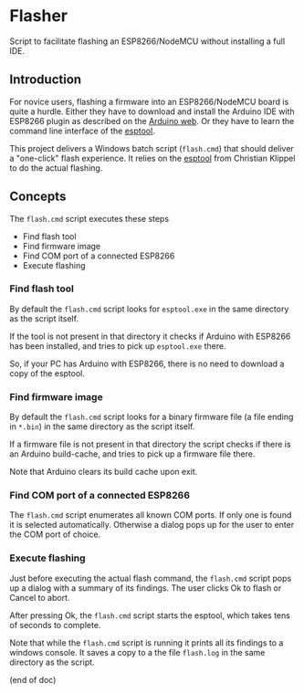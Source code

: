 # Flasher
Script to facilitate flashing an ESP8266/NodeMCU without installing a full IDE.


## Introduction
For novice users, flashing a firmware into an ESP8266/NodeMCU board is 
quite a hurdle. Either they have to download and install the Arduino IDE 
with ESP8266 plugin as described on the
[Arduino web](http://www.arduinesp.com/getting-started).
Or they have to learn the command line interface of the 
[esptool](https://github.com/igrr/esptool-ck/releases).

This project delivers a Windows batch script (`flash.cmd`) that should 
deliver a "one-click" flash experience. It relies on the 
[esptool](https://github.com/igrr/esptool-ck) 
from Christian Klippel to do the actual flashing.


## Concepts
The `flash.cmd` script executes these steps
 - Find flash tool
 - Find firmware image
 - Find COM port of a connected ESP8266
 - Execute flashing

 
### Find flash tool
By default the `flash.cmd` script looks for `esptool.exe` in the same 
directory as the script itself. 

If the tool is not present in that directory it checks if Arduino with 
ESP8266 has been installed, and tries to pick up `esptool.exe` there.

So, if your PC has Arduino with ESP8266, there is no need to download 
a copy of the esptool.


### Find firmware image
By default the `flash.cmd` script looks for a binary firmware file 
(a file ending in `*.bin`) in the same directory as the script itself. 

If a firmware file is not present in that directory the script checks if 
there is an Arduino build-cache, and tries to pick up a firmware file there. 

Note that Arduino clears its build cache upon exit.


### Find COM port of a connected ESP8266
The `flash.cmd` script enumerates all known COM ports. If only one is found
it is selected automatically. Otherwise a dialog pops up for the user to 
enter the COM port of choice.


### Execute flashing
Just before executing the actual flash command, the `flash.cmd` script 
pops up a dialog with a summary of its findings. The user clicks Ok to flash
or Cancel to abort.

After pressing Ok, the `flash.cmd` script starts the esptool, which takes 
tens of seconds to complete. 

Note that while the `flash.cmd` script is running it prints all its findings
to a windows console. It saves a copy to a the file `flash.log` in the same 
directory as the script.

(end of doc)
